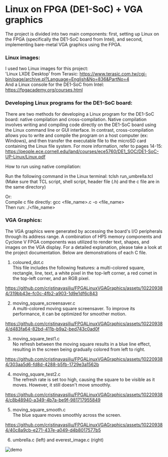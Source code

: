 # Linux on FPGA (DE1-SoC) + VGA graphics 

The project is divided into two main components: first, setting up Linux on the FPGA (specifically the DE1-SoC board from Intel), and second, implementing bare-metal VGA graphics using the FPGA.

 <h3>Linux images:</h3>

I used two Linux images for this project: <br />
'Linux LXDE Desktop’ from Terasic: https://www.terasic.com.tw/cgi-bin/page/archive.pl?Language=English&No=836&PartNo=4 <br />
And a Linux console for the DE1-SoC from Intel: https://fpgacademy.org/courses.html <br />

<h3>Developing Linux programs for the DE1-SoC board:</h3> 

There are two methods for developing a Linux program for the DE1-SoC board: native compilation and cross-compilation. Native compilation involves writing and compiling code directly on the DE1-SoC board using the Linux command line or GUI interface. In contrast, cross-compilation allows you to write and compile the program on a host computer (ex: Windows), and then transfer the executable file to the microSD card containing the Linux file system. For more information, refer to pages 14-15:
https://people.ece.cornell.edu/land/courses/ece5760/DE1_SOC/DE1-SoC-UP-Linux/Linux.pdf<br />

How to run using native compilation: <br />

Run the following command in the Linux terminal: tclsh run_umbrella.tcl <br />
(Make sure that TCL script, shell script, header file (.h) and the c file are in the same directory) <br />

Or: <br />
Compile c file directly:
gcc <file_name>.c -o <file_name> <br />
Then run: 
./<file_name> <br />

 <h3>VGA Graphics:</h3>

The VGA graphics were generated by accessing the board's I/O peripherals through its address range. A combination of HPS memory components and Cyclone V FPGA components was utilized to render text, shapes, and images on the VGA display. For a detailed explanation, please take a look at the project documentation. Below are demonstrations of each C file.  <br />

1. coloured_dot.c <br />
This file includes the following features: a multi-colored square, rectangle, line, text, a white pixel in the top-left corner, a red comet in the top-left corner, and an RGB pixel.  <br />

https://github.com/cristinavasiliu/FPGALinuxVGAGraphics/assets/102209384/319bb43e-fc0c-4fb2-a903-1d9e1df6c843  

2. moving_square_screensaver.c  <br />
A multi-colored moving square screensaver. To improve its performance, it can be optimized for smoother motion.  <br />

https://github.com/cristinavasiliu/FPGALinuxVGAGraphics/assets/102209384/d483fa64-82bd-411b-b9a2-bed743c0ad0f  <br />

3. moving_square_test1.c  <br />
No refresh between the moving square results in a blue line effect, resulting in the screen being gradually colored from left to right.  <br />

https://github.com/cristinavasiliu/FPGALinuxVGAGraphics/assets/102209384/303aa5d6-fd8d-4288-b5fb-1729e3a1562b  <br />

4. moving_square_test2.c  <br />
The refresh rate is set too high, causing the square to be visible as it moves. However, it still doesn't move smoothly.  <br />

https://github.com/cristinavasiliu/FPGALinuxVGAGraphics/assets/102209384/c8b48940-a349-4b7a-be9f-981717955849  <br />

5. moving_square_smooth.c  <br />
The blue square moves smoothly across the screen.  <br />

https://github.com/cristinavasiliu/FPGALinuxVGAGraphics/assets/102209384/40c8a9cb-e271-437e-a049-d4b8017577b5  <br />

6. umbrella.c (left) and everest_image.c (right) <br />

![demo](https://github.com/cristinavasiliu/FPGALinuxVGAGraphics/assets/102209384/f8f4df8b-80f6-414e-9ed5-08cf150f1d01)  <br />

